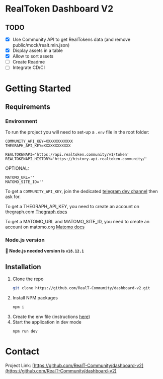 # RealToken Dashboard V2

## TODO

- [x] Use Community API to get RealTokens data (and remove public/mock/realt.min.json)
- [x] Display assets in a table
- [x] Allow to sort assets
- [ ] Create Readme
- [ ] Integrate CD/CI

# Getting Started

## Requirements

### <a name="env">Environment</a>

To run the project you will need to set-up a `.env` file in the root folder:

```
COMMUNITY_API_KEY=XXXXXXXXXXXX
THEGRAPH_API_KEY=XXXXXXXXXXXX

REALTOKENAPI='https://api.realtoken.community/v1/token'
REALTOKENAPI_HISTORY='https://history.api.realtoken.community/'
```

OPTIONAL:

```
MATOMO_URL=''
MATOMO_SITE_ID=''
```

To get a `COMMUNITY_API_KEY`, join the dedicated [telegram dev channel](https://t.me/+XQyoaFfmN61yk7X0) then ask for.

To get a THEGRAPH_API_KEY, you need to create an account on thegraph.com [Thegraph docs](https://thegraph.com/docs/en/querying/managing-api-keys/)

To get a MATOMO_URL and MATOMO_SITE_ID, you need to create an account on matomo.org [Matomo docs](https://fr.matomo.org/)

### Node.js version

<strong>📣 Node.js needed version is `v18.12.1`</strong>

## Installation

1. Clone the repo
   ```sh
   git clone https://github.com/RealT-Community/dashboard-v2.git
   ```
2. Install NPM packages
   ```sh
   npm i
   ```
3. Create the env file (instructions [here](#env))
4. Start the application in dev mode
   ```sh
   npm run dev
   ```

# Contact

Project Link: [https://github.com/RealT-Community/dashboard-v2](https://github.com/RealT-Community/dashboard-v2)
